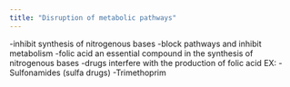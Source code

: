 ```yaml
---
title: "Disruption of metabolic pathways"
---
```

-inhibit synthesis of nitrogenous bases
-block pathways and inhibit metabolism
-folic acid an essential compound in the synthesis of nitrogenous bases
-drugs interfere with the production of folic acid
EX:
-Sulfonamides (sulfa drugs)
-Trimethoprim

